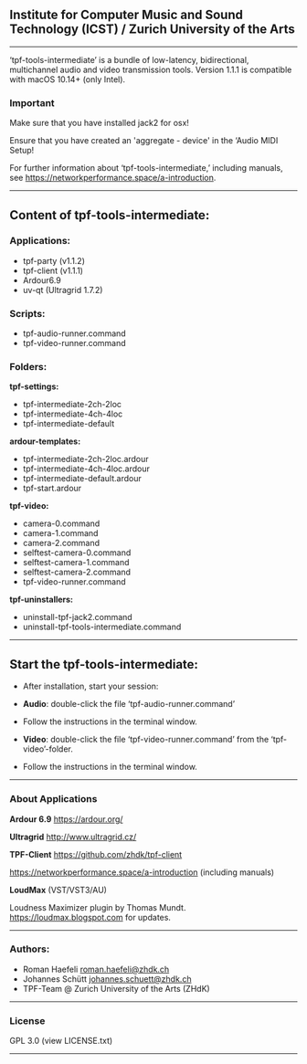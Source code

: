 ## Institute for Computer Music and Sound Technology (ICST) / Zurich University of the Arts

-----
‘tpf-tools-intermediate’ is a bundle of low-latency, bidirectional, multichannel audio and video transmission tools. 
Version 1.1.1 is compatible with macOS 10.14+ (only Intel).


### Important

Make sure that you have installed jack2 for osx!

Ensure that you have created an 'aggregate - device' in the ‘Audio MIDI Setup!

For further information about ‘tpf-tools-intermediate,’ including manuals, 
see <https://networkperformance.space/a-introduction>.


----


## Content of tpf-tools-intermediate:


### Applications:
- tpf-party (v1.1.2)
- tpf-client (v1.1.1)
- Ardour6.9
- uv-qt (Ultragrid 1.7.2)

### Scripts:
- tpf-audio-runner.command
- tpf-video-runner.command


### Folders:

**tpf-settings:**
- tpf-intermediate-2ch-2loc
- tpf-intermediate-4ch-4loc
- tpf-intermediate-default

**ardour-templates:**
- tpf-intermediate-2ch-2loc.ardour
- tpf-intermediate-4ch-4loc.ardour
- tpf-intermediate-default.ardour
- tpf-start.ardour

**tpf-video:**
- camera-0.command
- camera-1.command
- camera-2.command
- selftest-camera-0.command
- selftest-camera-1.command
- selftest-camera-2.command
- tpf-video-runner.command

**tpf-uninstallers:**
- uninstall-tpf-jack2.command
- uninstall-tpf-tools-intermediate.command

----

## Start the tpf-tools-intermediate:

- After installation, start your session:

- **Audio**: double-click the file ‘tpf-audio-runner.command’ 
 
- Follow the instructions in the terminal window.

- **Video**: double-click the file ‘tpf-video-runner.command’ from the ‘tpf-video’-folder. 

- Follow the instructions in the terminal window.

----

### About Applications

**Ardour 6.9**
<https://ardour.org/>

**Ultragrid**
<http://www.ultragrid.cz/> 


**TPF-Client**
<https://github.com/zhdk/tpf-client>

<https://networkperformance.space/a-introduction> (including manuals)


**LoudMax** (VST/VST3/AU)

Loudness Maximizer plugin by Thomas Mundt.
<https://loudmax.blogspot.com> for updates.
 
----

### Authors:

* Roman Haefeli <roman.haefeli@zhdk.ch>
* Johannes Schütt <johannes.schuett@zhdk.ch>
* TPF-Team @ Zurich University of the Arts (ZHdK)

-----

### License

GPL 3.0 (view LICENSE.txt)

-----

